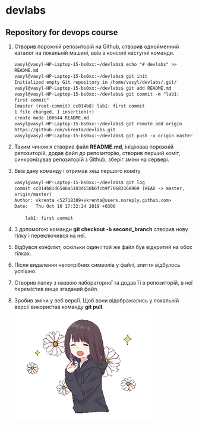 # devlabs

## Repository for devops course

1. Створив порожній репозиторій на Github, створив однойменний каталог на локальній машині, ввів в консолі наступні команди.

	```console
	vasyl@vasyl-HP-Laptop-15-bs0xx:~/devlabs$ echo "# devlabs" >> README.md
	vasyl@vasyl-HP-Laptop-15-bs0xx:~/devlabs$ git init
	Initialized empty Git repository in /home/vasyl/devlabs/.git/
	vasyl@vasyl-HP-Laptop-15-bs0xx:~/devlabs$ git add README.md
	vasyl@vasyl-HP-Laptop-15-bs0xx:~/devlabs$ git commit -m "lab1: first commit"
	[master (root-commit) cc014b8] lab1: first commit
	1 file changed, 1 insertion(+)
	create mode 100644 README.md
	vasyl@vasyl-HP-Laptop-15-bs0xx:~/devlabs$ git remote add origin https://github.com/vkrenta/devlabs.git
	vasyl@vasyl-HP-Laptop-15-bs0xx:~/devlabs$ git push -u origin master
	```
	
1. Таким чином я створив файл **README.md**, ініціював порожній репозиторій, додав файл до репозиторію, створив перший коміт, синхронізував репозиторій з Github, зберіг зміни на сервері.
1. Ввів дану команду і отримав хеш першого коміту

	```console
	vasyl@vasyl-HP-Laptop-15-bs0xx:~/devlabs$ git log
	commit cc014b81d6546a5103d650b6fcb9f70683368969 (HEAD -> master, origin/master)
	Author: vkrenta <52718389+vkrenta@users.noreply.github.com>
	Date:   Thu Oct 10 17:32:24 2019 +0300

		lab1: first commit
	```

1. З допомогою команди **git checkout -b second_branch** створив нову гілку і переключився на неї.
1. Відбувся конфлікт, оскільки один і той же файл був відкритий на обох гілках.

1. Після видалення непотрібних символів у файлі, злиття відбулось успішно.
1. Створив папку з назвою лабораторної та додав її в репозиторій, в неї перемістив вище згаданий файл.
1. Зробив зміни у веб версії. Щоб вони відображались у локальній версії використав команду **git pull**.
![alt text](nyashka.gif)
